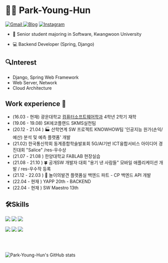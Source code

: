 # 👨‍💻 Park-Young-Hun


<p align="left">
 <a href="https://mail.google.com/mail/?view=cm&amp;fs=1&amp;to=pyhpyh0670@gmail.com" target="_blank">
<img alt="Gmail" src="https://img.shields.io/badge/Gmail-D14836?style=flat-square&logo=gmail&logoColor=white" />
</a>
<a href="https://pyh0502.tistory.com/" target="_blank"><img alt="Blog" src="https://img.shields.io/badge/Blog-black?style=flat-square&logo=blogger&logoColor=white" ></a>
 <a href="https://www.instagram.com/0.__.hun/" target="_blank"><img alt="Instagram" src="https://img.shields.io/badge/Instagram-%23E4405F.svg?&style=flat-square&logo=Instagram&logoColor=white"/></a>
 </p>
 
 - 📖 Senior student majoring in Software, Kwangwoon University

 - 💻 Backend Developer (Spring, Django)

## 🔍Interest
<ul>
  <li>Django, Spring Web Framework</li>
  <li>Web Server, Network</li>
  <li>Cloud Architecture</li>
</ul>

## Work experience 🏃
- (16.03 - 현재) 광운대학교 [컴퓨터소프트웨어학과](https://cs.kw.ac.kr:501/main/main.php) 4학년 2학기 재학
- (19.06 - 19.08) SK에코플랜드 SKMS실천팀
- (20.12 - 21.04 ) 🏭 산학연계 SW 프로젝트 KNOWHOW팀 '인공지능 원가(손익/예산) 분석 및 예측 플랫폼' 개발
- (21.02) 한국통신학회 동계종합학술발표회 5G/AI기반 ICT융합서비스 아이디어 경진대회 "Salice" /res-우수상
- (21.07 - 21.08 ) 한양대학교 FABLAB 현장실습
- (21.08 - 21.10 ) 🍀 공개SW 개발자 대회 "용기 낸 사람들" 모바일 애플리케이션 개발 / res-우수작 등록
- (21.12 - 22.03 ) 🎡 놀이의발견 플랫폼실 백엔드 파트 - CP 백엔드 API 개발
- (22.04 - 현재 )  YAPP 20th - BACKEND
- (22.04 - 현재 )  SW Maestro 13th

## 🛠️Skills
<p align="left">
<img src="https://img.shields.io/badge/DJANGO-black?style=flat-square&logo=Django&logoColor=white"/></a>
<img src="https://img.shields.io/badge/MySQL-4479A1?style=flat-square&logo=MySQL&logoColor=white"/></a>
<img src="https://img.shields.io/badge/AmazonAws-orange?style=flat-square&logo=Amazon-Aws&logoColor=white"/></a>
</p>
<p align="left">
<img src="https://img.shields.io/badge/Python-3776AB?style=flat-square&logo=Python&logoColor=white"/></a>
<img src="https://img.shields.io/badge/Java-007396?style=flat-square&logo=Java&logoColor=white"/></a>
<img src="https://img.shields.io/badge/language-navy?style=flat-square&logo=C&logoColor=white"/></a>
<components&logoColor=white"/></a>
</p>
</br>
</br>

![Park-Young-Hun's GitHub stats](https://github-readme-stats.vercel.app/api?username=Park-Young-Hun&show_icons=true&theme=compact)


  
